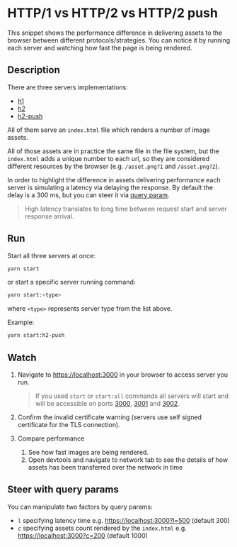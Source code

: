 # HTTP/1 vs HTTP/2 vs HTTP/2 push

This snippet shows the performance difference in delivering assets to the browser
between different protocols/strategies. You can notice it by running each server
and watching how fast the page is being rendered.

## Description

There are three servers implementations:
 - [h1](#src/h1.js)
 - [h2](#src/h2.js)
 - [h2-push](#src/h2-push.js)

All of them serve an `index.html` file which renders a number of image assets.

All of those assets are in practice the same file in the file system, but the `index.html` adds
a unique number to each url, so they are considered different resources by the browser
(e.g. `/asset.png?1` and `/asset.png?2`).

In order to highlight the difference in assets delivering performance each server is simulating
a latency via delaying the response. By default the delay is a 300 ms, but you can steer
it via [query param](#steer-with-query-params).

> High latency translates to long time between request start and server response arrival.

## Run

Start all three servers at once:

```bash
yarn start
```

or start a specific server running command:

```bash
yarn start:<type>
```

where `<type>` represents server type from the list above.

Example:

```bash
yarn start:h2-push
```

## Watch

1. Navigate to [https://localhost:3000](https://localhost:3000) in your browser to access server you run.

    > If you used `start` or `start:all` commands all servers will start and will be accessible on ports
    [3000](https://localhost:3000), [3001](https://localhost:3001) and [3002](https://localhost:3002).

1. Confirm the invalid certificate warning (servers use self signed certificate for the TLS connection).
1. Compare performance
    1. See how fast images are being rendered.
    1. Open devtools and navigate to network tab to see the details of how assets has been transferred
    over the network in time

## Steer with query params

You can manipulate two factors by query params:

 - `l` specifying latency time e.g. [https://localhost:3000?l=500](https://localhost:3000?l=500) (default 300)
 - `c` specifying assets count rendered by the `index.html` e.g. [https://localhost:3000?c=200](https://localhost:3000?c=200)  (default 1000)
